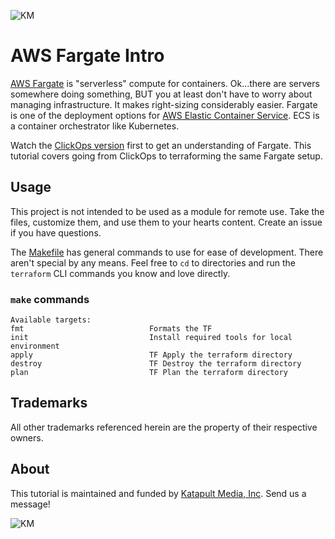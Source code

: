 ![KM](https://katapultmedia.com/wp-content/uploads/2018/04/km_color_h.jpg)

# AWS Fargate Intro

[AWS Fargate](https://aws.amazon.com/fargate/) is "serverless" compute for containers. Ok...there are servers somewhere doing something, BUT you at least don't have to worry about managing infrastructure. It makes right-sizing considerably easier. Fargate is one of the deployment options for [AWS Elastic Container Service](https://aws.amazon.com/ecs). ECS is a container orchestrator like Kubernetes.

Watch the [ClickOps version](https://youtu.be/imGPwpwm3PY) first to get an understanding of Fargate. This tutorial covers going from ClickOps to terraforming the same Fargate setup.

## Usage

This project is not intended to be used as a module for remote use. Take the files, customize them, and use them to your hearts content. Create an issue if you have questions.

The [Makefile](Makefile) has general commands to use for ease of development. There aren't special by any means. Feel free to `cd` to directories and run the `terraform` CLI commands you know and love directly.

### `make` commands

```make
Available targets:
fmt                            Formats the TF
init                           Install required tools for local environment
apply                          TF Apply the terraform directory
destroy                        TF Destroy the terraform directory
plan                           TF Plan the terraform directory
```

## Trademarks

All other trademarks referenced herein are the property of their respective owners.

## About

This tutorial is maintained and funded by [Katapult Media, Inc](https://katapultmedia.com). Send us a message!

![KM](https://katapultmedia.com/wp-content/uploads/2018/04/km_color_h.jpg)
